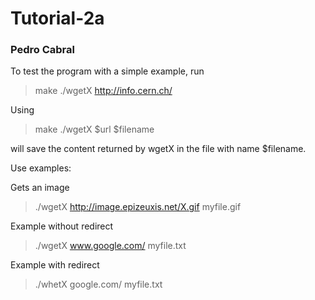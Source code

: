 # Tutorial-2a
### Pedro Cabral

To test the program with a simple example, run

> make
> ./wgetX http://info.cern.ch/

Using 

> make
> ./wgetX $url $filename

will save the content returned by wgetX in the file with name $filename.

Use examples:

Gets an image
> ./wgetX http://image.epizeuxis.net/X.gif myfile.gif

Example without redirect
> ./wgetX www.google.com/ myfile.txt 

Example with redirect
> ./whetX google.com/ myfile.txt